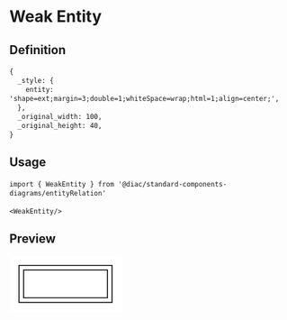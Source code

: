 # Weak Entity

## Definition

```
{
  _style: { 
    entity: 'shape=ext;margin=3;double=1;whiteSpace=wrap;html=1;align=center;',
  },
  _original_width: 100,
  _original_height: 40,
}
```

## Usage

```
import { WeakEntity } from '@diac/standard-components-diagrams/entityRelation'

<WeakEntity/>
```

## Preview

<img src="./weak-entity.png" width="200"/>

